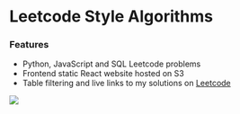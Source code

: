 # Leetcode Style Algorithms

### Features

- Python, JavaScript and SQL Leetcode problems
- Frontend static React website hosted on S3 
- Table filtering and live links to my solutions on [Leetcode](https://leetcode.com)


![](https://www.yoreoyster.com/wp-content/uploads/2021/06/LeetCode-Review.png)

